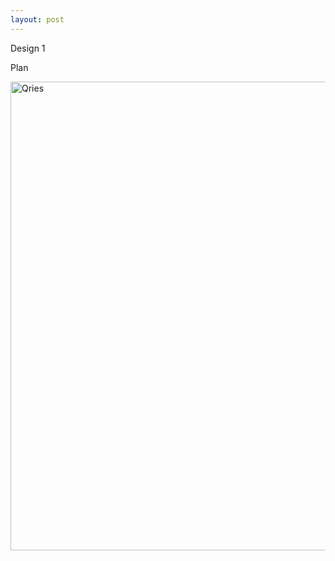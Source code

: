 ```yaml
---
layout: post
---
```

Design 1 

Plan

<img alt="Qries" src="https://raw.githubusercontent.com/1129782yy/Robin/master/assets/plan%201.png" width="750"></a>  


